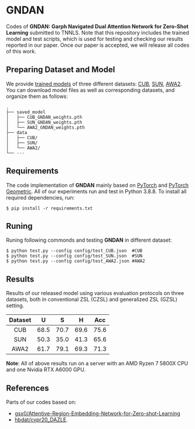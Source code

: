 # GNDAN
<!-- ![](imgs/model.jpeg) -->
Codes of **GNDAN: Garph Navigated Dual Attention Network for Zero-Shot Learning** submitted to TNNLS. Note that this repository includes the trained model and test scripts, which is used for testing and checking our results reported in our paper. Once our paper is accepted, we will release all codes of this work.

## Preparing Dataset and Model
We provide [trained models](https://drive.google.com/drive/folders/1RjzIVQ9YykhOusAcjM9QHlMp5W_iaQoY?usp=sharing) of three different datasets: [CUB](http://www.vision.caltech.edu/visipedia/CUB-200-2011.html), [SUN](http://cs.brown.edu/~gmpatter/sunattributes.html), [AWA2](http://cvml.ist.ac.at/AwA2/). You can download model files as well as corresponding datasets, and organize them as follows: 
```
.
├── saved_model
│   ├── CUB_GNDAN_weights.pth
│   ├── SUN_GNDAN_weights.pth
│   └── AWA2_GNDAN_weights.pth
├── data
│   ├── CUB/
│   ├── SUN/
│   └── AWA2/
└── ···
```
## Requirements
The code implementation of **GNDAN** mainly based on [PyTorch](https://pytorch.org/) and [PyTorch Geometric](https://pytorch-geometric.readthedocs.io/en/latest/). All of our experiments run and test in Python 3.8.8. To install all required dependencies, run:
```
$ pip install -r requirements.txt
```
## Runing
Runing following commonds and testing **GNDAN** in different dataset: 
```
$ python test.py --config config/test_CUB.json  #CUB
$ python test.py --config config/test_SUN.json  #SUN
$ python test.py --config config/test_AWA2.json #AWA2
```

## Results
Results of our released model using various evaluation protocols on three datasets, both in conventional ZSL (CZSL) and generalized ZSL (GZSL) setting.

| Dataset | U | S | H | Acc |
| :-----: | :-----: | :-----: | :-----: | :-----: |
| CUB | 68.5 | 70.7 | 69.6 | 75.6 |
| SUN | 50.3 | 35.0 | 41.3 | 65.6 |
| AWA2 | 61.7 | 79.1 | 69.3 | 71.3 |

**Note**: All of above results run on a server with an AMD Ryzen 7 5800X CPU and one Nvidia RTX A6000 GPU.

## References
Parts of our codes based on:
* [gsx0/Attentive-Region-Embedding-Network-for-Zero-shot-Learning](https://github.com/gsx0/Attentive-Region-Embedding-Network-for-Zero-shot-Learning)
* [hbdat/cvpr20_DAZLE](https://github.com/hbdat/cvpr20_DAZLE).